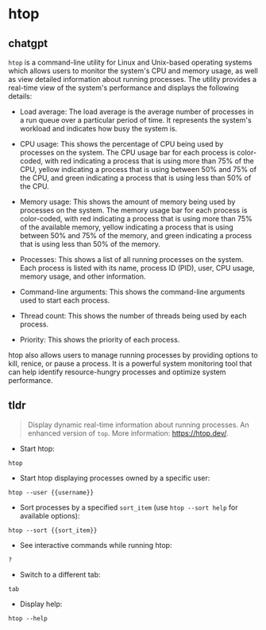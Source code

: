 # htop 
## chatgpt 
`htop` is a command-line utility for Linux and Unix-based operating systems which allows users to monitor the system's CPU and memory usage, as well as view detailed information about running processes. The utility provides a real-time view of the system's performance and displays the following details:

- Load average: The load average is the average number of processes in a run queue over a particular period of time. It represents the system's workload and indicates how busy the system is.

- CPU usage: This shows the percentage of CPU being used by processes on the system. The CPU usage bar for each process is color-coded, with red indicating a process that is using more than 75% of the CPU, yellow indicating a process that is using between 50% and 75% of the CPU, and green indicating a process that is using less than 50% of the CPU.

- Memory usage: This shows the amount of memory being used by processes on the system. The memory usage bar for each process is color-coded, with red indicating a process that is using more than 75% of the available memory, yellow indicating a process that is using between 50% and 75% of the memory, and green indicating a process that is using less than 50% of the memory.

- Processes: This shows a list of all running processes on the system. Each process is listed with its name, process ID (PID), user, CPU usage, memory usage, and other information.

- Command-line arguments: This shows the command-line arguments used to start each process.

- Thread count: This shows the number of threads being used by each process.

- Priority: This shows the priority of each process.

htop also allows users to manage running processes by providing options to kill, renice, or pause a process. It is a powerful system monitoring tool that can help identify resource-hungry processes and optimize system performance. 

## tldr 
 
> Display dynamic real-time information about running processes. An enhanced version of `top`.
> More information: <https://htop.dev/>.

- Start htop:

`htop`

- Start htop displaying processes owned by a specific user:

`htop --user {{username}}`

- Sort processes by a specified `sort_item` (use `htop --sort help` for available options):

`htop --sort {{sort_item}}`

- See interactive commands while running htop:

`?`

- Switch to a different tab:

`tab`

- Display help:

`htop --help`
